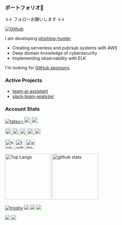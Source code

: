 ### ポートフォリオ👋

↓↓ フォローお願いします ↓↓

[![Github](https://img.shields.io/github/followers/tatsu-i?label=Follow&style=social)](https://github.com/tatsu-i)

I am developing [phishing-hunter](https://phishing-hunter.com/)

* Creating serverless and pub/sub systems with AWS
* Deep domain knowledge of cybersecurity
* Implementing observability with ELK

I'm looking for [GitHub sponsors](https://github.com/sponsors/phishing-hunter).

### Active Projects
* [team-ai-assistant](https://github.com/tatsu-i/team-ai-assistant)
* [slack-team-analyzer](https://github.com/tatsu-i/slack-team-analyzer)

### Account Stats
<p align="left"> 
  <a href="https://github.com/tatsu-i/tatsu-i/">
    <img src="https://komarev.com/ghpvc/?username=tatsu-i" alt="tatsu-i" />
  </a>
  <a href="http://twitter.com/hunter_phishing">
    <img height="20" src="https://img.shields.io/twitter/follow/hunter_phishing?label=Twitter&logo=twitter&style=flat" />
  </a>
  <a href="https://github.com/tatsu-i">
    <img height="20" src="https://img.shields.io/github/followers/tatsu-i?label=follow&logo=github&style=flat" />
  </a>
</p>

<p align="left">
  <a href="https://zenn.dev/tatsui">
    <img height="20" src="https://zenn.badge.nikaera.com/s/tatsui/likes" />
  </a>
  <a href="https://zenn.dev/tatsui">
    <img height="20" src="https://zenn.badge.nikaera.com/s/tatsui/followers" />
  </a>
  <a href="https://zenn.dev/tatsui">
    <img height="20" src="https://zenn.badge.nikaera.com/s/tatsui/articles" />
  </a>
  <a href="http://qiita.com/tatsui">
    <img height="20" src="https://qiita-badge.apiapi.app/s/tatsui/contributions.svg" />
  </a>
  <a href="http://qiita.com/tatsui">
    <img height="20" src="https://qiita-badge.apiapi.app/s/tatsui/posts.svg" />
  </a>
</p>

<p align="left"> 
  <a href="https://tatsu-i.github.io/">
    <img alt="homepage" width="30px" src="https://simpleicons.org/icons/homeassistantcommunitystore.svg" />
  </a>
  <a href="https://twitter.com/hunter_phishing">
    <img alt="twitter" width="30px" src="https://simpleicons.org/icons/twitter.svg" />
  </a>
  <a href="https://qiita.com/tatsui">
    <img alt="qiita" width="30px" src="https://simpleicons.org/icons/qiita.svg" />
  </a>
</p>

<p align="left"> 
  <img alt="Top Langs" height="150px" src="https://github-readme-stats.vercel.app/api/top-langs/?username=tatsu-i&layout=compact&count_private=true&show_icons=true&show_icons=true&theme=github" />
  <img alt="github stats" height="150px" src="https://github-readme-stats.vercel.app/api?username=tatsu-i&count_private=true&show_icons=true&show_icons=true&theme=github" />
</p>

[![trophy](https://github-profile-trophy.vercel.app/?username=tatsu-i&theme=github)](https://github.com/tatsu-i/github-profile-trophy)
[![](https://raw.githubusercontent.com/tatsu-i/tatsu-i/master/profile-summary-card-output/dracula/0-profile-details.svg)](https://github.com/tatsu-i/github-profile-summary-cards)
[![](https://raw.githubusercontent.com/tatsu-i/tatsu-i/master/profile-summary-card-output/dracula/1-repos-per-language.svg)](https://github.com/tatsu-i/github-profile-summary-cards)
[![](https://raw.githubusercontent.com/tatsu-i/tatsu-i/master/profile-summary-card-output/dracula/2-most-commit-language.svg)](https://github.com/tatsu-i/github-profile-summary-cards)

[![](https://activity-graph.herokuapp.com/graph?username=tatsu-i&theme=github)](https://activity-graph.herokuapp.com/graph?username=tatsu-i&theme=github)
[![](https://github-readme-streak-stats.herokuapp.com/?user=tatsu-i&theme=github)](https://github-readme-streak-stats.herokuapp.com/?user=tatsu-i&theme=github)
